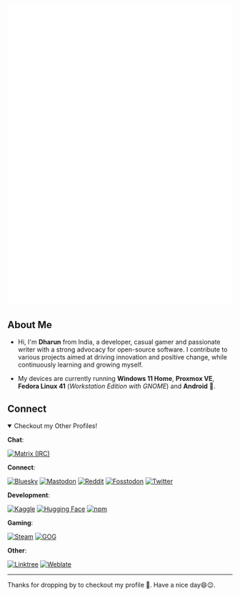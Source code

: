 ![GitHub Profile Metrics](github-metrics.svg)

## About Me

- Hi, I'm **Dharun** from India, a developer, casual gamer and passionate writer with a strong advocacy for open-source software. I contribute to various projects aimed at driving innovation and positive change, while continuously learning and growing myself.

- My devices are currently running **Windows 11 Home**, **Proxmox VE**, **Fedora Linux 41** (_Workstation Edition with GNOME_) and **Android** 📱.

## Connect

<details open>
  <summary>Checkout my Other Profiles!</summary>

**Chat**:

[![Matrix (IRC)](https://img.shields.io/badge/Matrix-@kbdk:matrix.org-000000?logo=matrix&logoColor=fff)](https://matrix.to/#/@kbdk:matrix.org)

**Connect**:

[![Bluesky](https://img.shields.io/badge/Bluesky-@kbdharun.dev-0285FF?logo=bluesky)](https://bsky.app/profile/kbdharun.dev)
[![Mastodon](https://img.shields.io/badge/Mastodon-@kbdharunkrishna-6364FF?logo=mastodon&logoColor=fff)](https://mastodon.social/@kbdharunkrishna)
[![Reddit](https://img.shields.io/badge/Reddit-u/iKbdkblogs-FF4500?logo=reddit)](https://www.reddit.com/user/iKbdkblogs)
[![Fosstodon](https://img.shields.io/badge/Fosstodon-@kbdharun-6364FF?logo=mastodon&logoColor=fff)](https://fosstodon.org/@kbdharun)
[![Twitter](https://img.shields.io/badge/Twitter-@kbdharun-000000?logo=x&logoColor=fff)](https://x.com/kbdharun)

**Development**:

[![Kaggle](https://img.shields.io/badge/Kaggle-20BEFF?logo=kaggle&logoColor=fff)](https://www.kaggle.com/kbdharun)
[![Hugging Face](https://img.shields.io/badge/Hugging_Face-FFD21E?logo=huggingface&logoColor=fff)](https://huggingface.co/kbdharun)
[![npm](https://img.shields.io/badge/npm-CB3837?logo=npm)](https://www.npmjs.com/~kbdharun)

**Gaming**:

[![Steam](https://img.shields.io/badge/Steam-@kbdkgamer-000000?logo=steam&logoColor=fff)](https://steamcommunity.com/id/kbdkgamer)
[![GOG](https://img.shields.io/badge/GOG-@kbdk-86328A?logo=gogdotcom&logoColor=fff)](https://www.gog.com/u/kbdk)

**Other**:

[![Linktree](https://img.shields.io/badge/Linktree-43E55E?logo=linktree&logoColor=fff)](https://linktr.ee/kbdharun)
[![Weblate](https://img.shields.io/badge/Weblate-2ECCAA?logo=weblate&logoColor=fff)](https://hosted.weblate.org/user/kbdharunkrishna)

</details>

---

Thanks for dropping by to checkout my profile 🙂. Have a nice day😄😉.
